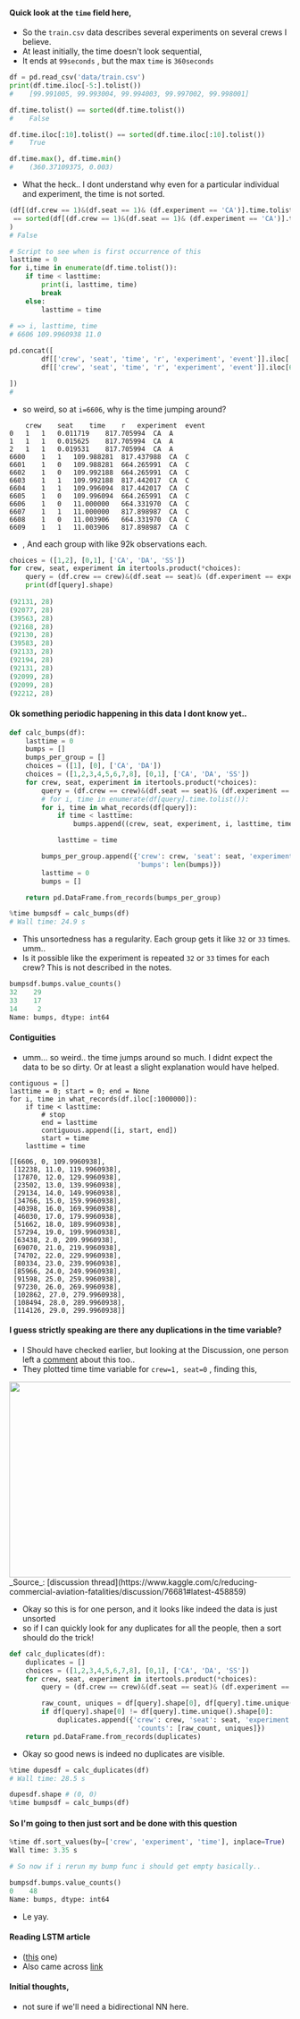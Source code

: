 
#### Quick look at the `time` field here, 
* So the `train.csv` data describes several experiments on several crews I believe.
* At least initially, the time doesn't look sequential,
*  It ends at `99seconds` , but the max `time` is `360seconds`
```python
df = pd.read_csv('data/train.csv')
print(df.time.iloc[-5:].tolist())
#    [99.991005, 99.993004, 99.994003, 99.997002, 99.998001]

df.time.tolist() == sorted(df.time.tolist())
#    False

df.time.iloc[:10].tolist() == sorted(df.time.iloc[:10].tolist())
#    True

df.time.max(), df.time.min()
#    (360.37109375, 0.003)
```
* What the heck.. I dont understand why even for a particular individual and experiment, the time is not sorted.
```python
(df[(df.crew == 1)&(df.seat == 1)& (df.experiment == 'CA')].time.tolist()
 == sorted(df[(df.crew == 1)&(df.seat == 1)& (df.experiment == 'CA')].time.tolist())
)
# False

# Script to see when is first occurrence of this
lasttime = 0
for i,time in enumerate(df.time.tolist()):
    if time < lasttime:
        print(i, lasttime, time)
        break
    else:
        lasttime = time
        
# => i, lasttime, time
# 6606 109.9960938 11.0

pd.concat([
        df[['crew', 'seat', 'time', 'r', 'experiment', 'event']].iloc[:3],
        df[['crew', 'seat', 'time', 'r', 'experiment', 'event']].iloc[6600:6610]

])
# 
```
* so weird, so at `i=6606`, why is the time jumping around? 
```
	crew	seat	time	r	experiment	event
0	1	1	0.011719	817.705994	CA	A
1	1	1	0.015625	817.705994	CA	A
2	1	1	0.019531	817.705994	CA	A
6600	1	1	109.988281	817.437988	CA	C
6601	1	0	109.988281	664.265991	CA	C
6602	1	0	109.992188	664.265991	CA	C
6603	1	1	109.992188	817.442017	CA	C
6604	1	1	109.996094	817.442017	CA	C
6605	1	0	109.996094	664.265991	CA	C
6606	1	0	11.000000	664.331970	CA	C
6607	1	1	11.000000	817.898987	CA	C
6608	1	0	11.003906	664.331970	CA	C
6609	1	1	11.003906	817.898987	CA	C
```
* , And each group with like 92k observations each.
```python
choices = ([1,2], [0,1], ['CA', 'DA', 'SS'])
for crew, seat, experiment in itertools.product(*choices):
    query = (df.crew == crew)&(df.seat == seat)& (df.experiment == experiment)
    print(df[query].shape)
    
(92131, 28)
(92077, 28)
(39563, 28)
(92168, 28)
(92130, 28)
(39583, 28)
(92133, 28)
(92194, 28)
(92131, 28)
(92099, 28)
(92099, 28)
(92212, 28)
```

#### Ok something periodic happening in this data I dont know yet..
```python
def calc_bumps(df):
    lasttime = 0
    bumps = []
    bumps_per_group = []
    choices = ([1], [0], ['CA', 'DA'])
    choices = ([1,2,3,4,5,6,7,8], [0,1], ['CA', 'DA', 'SS'])
    for crew, seat, experiment in itertools.product(*choices):
        query = (df.crew == crew)&(df.seat == seat)& (df.experiment == experiment)
        # for i, time in enumerate(df[query].time.tolist()):
        for i, time in what_records(df[query]):
            if time < lasttime:
                bumps.append((crew, seat, experiment, i, lasttime, time))

            lasttime = time

        bumps_per_group.append({'crew': crew, 'seat': seat, 'experiment': experiment, 
                                'bumps': len(bumps)})    
        lasttime = 0
        bumps = []

    return pd.DataFrame.from_records(bumps_per_group)

%time bumpsdf = calc_bumps(df)
# Wall time: 24.9 s
```
* This unsortedness has a regularity. Each group gets it like `32` or `33` times. umm..
* Is it possible like the experiment is repeated `32` or `33` times for each crew? This is not described in the notes. 
```python
bumpsdf.bumps.value_counts()
32    29
33    17
14     2
Name: bumps, dtype: int64
```

#### Contiguities
* umm... so weird.. the time jumps around so much. I didnt expect the data to be so dirty. Or at least a slight explanation would have helped.
```
contiguous = []
lasttime = 0; start = 0; end = None
for i, time in what_records(df.iloc[:1000000]):
    if time < lasttime:
        # stop
        end = lasttime
        contiguous.append([i, start, end])
        start = time
    lasttime = time
        
[[6606, 0, 109.9960938],
 [12238, 11.0, 119.9960938],
 [17870, 12.0, 129.9960938],
 [23502, 13.0, 139.9960938],
 [29134, 14.0, 149.9960938],
 [34766, 15.0, 159.9960938],
 [40398, 16.0, 169.9960938],
 [46030, 17.0, 179.9960938],
 [51662, 18.0, 189.9960938],
 [57294, 19.0, 199.9960938],
 [63438, 2.0, 209.9960938],
 [69070, 21.0, 219.9960938],
 [74702, 22.0, 229.9960938],
 [80334, 23.0, 239.9960938],
 [85966, 24.0, 249.9960938],
 [91598, 25.0, 259.9960938],
 [97230, 26.0, 269.9960938],
 [102862, 27.0, 279.9960938],
 [108494, 28.0, 289.9960938],
 [114126, 29.0, 299.9960938]]
```

#### I guess strictly speaking are there any duplications in the time variable?
* I Should have checked earlier, but looking at the Discussion, one person left a [comment](https://www.kaggle.com/c/reducing-commercial-aviation-fatalities/discussion/76681#latest-458859) about this too.. 
* They plotted time time variable for `crew=1, seat=0` , finding this, 
<img src="https://github.com/namoopsoo/aviation-pilot-physiology-hmm/blob/master/notes/assets/Screen%20Shot%202019-05-14%20at%205.17.02%20PM.png" width="530" height="350">
_Source_: [discussion thread](https://www.kaggle.com/c/reducing-commercial-aviation-fatalities/discussion/76681#latest-458859)

* Okay so this is for one person, and it looks like indeed the data is just unsorted
* so if I can quickly look for any duplicates for all the people, then a sort should do the trick!

```python
def calc_duplicates(df):
    duplicates = []
    choices = ([1,2,3,4,5,6,7,8], [0,1], ['CA', 'DA', 'SS'])
    for crew, seat, experiment in itertools.product(*choices):
        query = (df.crew == crew)&(df.seat == seat)& (df.experiment == experiment)

        raw_count, uniques = df[query].shape[0], df[query].time.unique().shape[0]
        if df[query].shape[0] != df[query].time.unique().shape[0]:
            duplicates.append({'crew': crew, 'seat': seat, 'experiment': experiment, 
                                'counts': [raw_count, uniques]})
    return pd.DataFrame.from_records(duplicates)
```
* Okay so good news is indeed no duplicates are visible. 

```python
%time dupesdf = calc_duplicates(df)
# Wall time: 28.5 s

dupesdf.shape # (0, 0)
%time bumpsdf = calc_bumps(df)

```

#### So I'm going to then just sort and be done with this question
```python
%time df.sort_values(by=['crew', 'experiment', 'time'], inplace=True)
Wall time: 3.35 s

# So now if i rerun my bump func i should get empty basically..

bumpsdf.bumps.value_counts()
0    48
Name: bumps, dtype: int64


```
* Le yay.


#### Reading LSTM article
* ([this](https://colah.github.io/posts/2015-08-Understanding-LSTMs/) one)
* Also came across [link](https://colah.github.io/posts/2015-08-Understanding-LSTMs/)

#### Initial thoughts, 
* not sure if we'll need a bidirectional NN here. 
